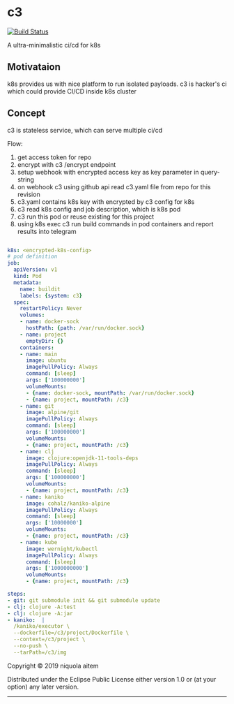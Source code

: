 # c3 

[![Build Status](https://cloud.drone.io/api/badges/HealthSamurai/c3/status.svg)](https://cloud.drone.io/HealthSamurai/c3)

A ultra-minimalistic ci/cd for k8s

## Motivataion

k8s provides us with nice platform to run isolated payloads.
c3 is hacker's ci which could provide CI/CD inside k8s cluster

## Concept

c3 is stateless service, which can serve multiple ci/cd

Flow:

1. get access token for repo
2. encrypt with c3 /encrypt endpoint
3. setup webhook with encrypted access key as key parameter in query-string
4. on webhook c3 using github api read c3.yaml file from repo for this revision
5. c3.yaml contains k8s key with encrypted by c3 config for k8s
6. c3 read k8s config and job description, which is k8s pod
7. c3 run this pod or reuse existing for this project
8. using k8s exec c3 run build commands in pod containers and report results into telegram

```yaml

k8s: <encrypted-k8s-config>
# pod definition
job:
  apiVersion: v1
  kind: Pod
  metadata:
    name: buildit
    labels: {system: c3}
  spec:
    restartPolicy: Never
    volumes:
    - name: docker-sock
      hostPath: {path: /var/run/docker.sock}
    - name: project
      emptyDir: {}
    containers:
    - name: main
      image: ubuntu
      imagePullPolicy: Always
      command: [sleep]
      args: ['100000000']
      volumeMounts:
      - {name: docker-sock, mountPath: /var/run/docker.sock}
      - {name: project, mountPath: /c3}
    - name: git
      image: alpine/git
      imagePullPolicy: Always
      command: [sleep]
      args: ['100000000']
      volumeMounts:
      - {name: project, mountPath: /c3}
    - name: clj
      image: clojure:openjdk-11-tools-deps
      imagePullPolicy: Always
      command: [sleep]
      args: ['100000000']
      volumeMounts:
      - {name: project, mountPath: /c3}
    - name: kaniko
      image: cohalz/kaniko-alpine
      imagePullPolicy: Always
      command: [sleep]
      args: ['10000000']
      volumeMounts:
      - {name: project, mountPath: /c3}
    - name: kube
      image: wernight/kubectl
      imagePullPolicy: Always
      command: [sleep]
      args: ['1000000000']
      volumeMounts:
      - {name: project, mountPath: /c3}

steps:
- git: git submodule init && git submodule update
- clj: clojure -A:test
- clj: clojure -A:jar
- kaniko:  |
  /kaniko/executor \
  --dockerfile=/c3/project/Dockerfile \
  --context=/c3/project \
  --no-push \
  --tarPath=/c3/img


```



Copyright © 2019 niquola aitem

Distributed under the Eclipse Public License either version 1.0 or (at your option) any later version.

---
